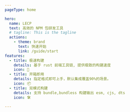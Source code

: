 ```yaml
---
pageType: home

hero:
  name: LECP
  text: 高效的 NPM 包研发工具
  # tagline: This is the tagline
  actions:
    - theme: brand
      text: 快速开始
      link: /guide/start
features:
  - title: 极速构建
    details: 基于 rust 前端工具链, 提供极致的构建速度
    icon: 🚀
  - title: 开箱即用
    details: 指定格式即可上手，默认集成覆盖90%的场景。
    icon: 📦
  - title: 双模式构建
    details: 支持 bundle,bundless 构建输出 esm, cjs, dts
    icon: 🛠️

---
```

